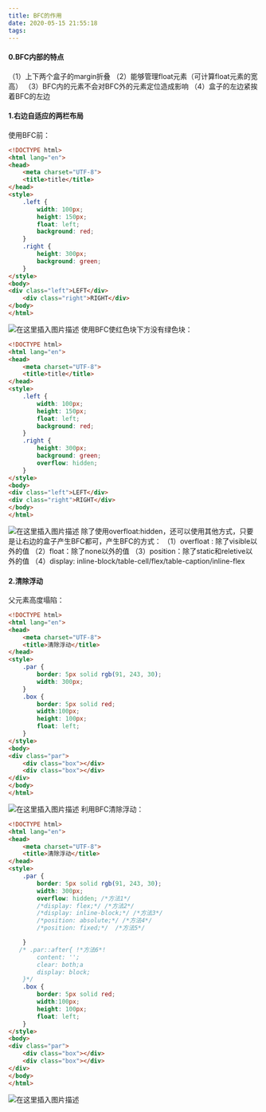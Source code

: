 ```yaml
---
title: BFC的作用
date: 2020-05-15 21:55:18
tags:
---
```

#### 0.BFC内部的特点

（1）上下两个盒子的margin折叠
（2）能够管理float元素（可计算float元素的宽高）
（3）BFC内的元素不会对BFC外的元素定位造成影响
（4）盒子的左边紧挨着BFC的左边
####  1.右边自适应的两栏布局

使用BFC前：
```html
<!DOCTYPE html>
<html lang="en">
<head>
    <meta charset="UTF-8">
    <title>title</title>
</head>
<style>
    .left {
        width: 100px;
        height: 150px;
        float: left;
        background: red;
    }
    .right {
        height: 300px;
        background: green;
    }
</style>
<body>
<div class="left">LEFT</div>
    <div class="right">RIGHT</div>
</body>
</html>
```
![在这里插入图片描述](https://img-blog.csdnimg.cn/20200515214217147.png?x-oss-process=image/watermark,type_ZmFuZ3poZW5naGVpdGk,shadow_10,text_aHR0cHM6Ly9ibG9nLmNzZG4ubmV0L3FxXzQzNjUwOTc5,size_16,color_FFFFFF,t_70)
使用BFC使红色块下方没有绿色块：
```html
<!DOCTYPE html>
<html lang="en">
<head>
    <meta charset="UTF-8">
    <title>title</title>
</head>
<style>
    .left {
        width: 100px;
        height: 150px;
        float: left;
        background: red;
    }
    .right {
        height: 300px;
        background: green;
        overflow: hidden;
    }
</style>
<body>
<div class="left">LEFT</div>
<div class="right">RIGHT</div>
</body>
</html>
```
![在这里插入图片描述](https://img-blog.csdnimg.cn/20200515214601470.png?x-oss-process=image/watermark,type_ZmFuZ3poZW5naGVpdGk,shadow_10,text_aHR0cHM6Ly9ibG9nLmNzZG4ubmV0L3FxXzQzNjUwOTc5,size_16,color_FFFFFF,t_70)
除了使用overfloat:hidden，还可以使用其他方式，只要是让右边的盒子产生BFC都可，产生BFC的方式：
（1）overfloat :  除了visible以外的值
（2）float：除了none以外的值
（3）position：除了static和reletive以外的值
（4）display: inline-block/table-cell/flex/table-caption/inline-flex
#### 2.清除浮动

父元素高度塌陷：
```html
<!DOCTYPE html>
<html lang="en">
<head>
    <meta charset="UTF-8">
    <title>清除浮动</title>
</head>
<style>
    .par {
        border: 5px solid rgb(91, 243, 30);
        width: 300px;
    }
    .box {
        border: 5px solid red;
        width:100px;
        height: 100px;
        float: left;
    }
</style>
<body>
<div class="par">
    <div class="box"></div>
    <div class="box"></div>
</div>
</body>
</html>
```
![在这里插入图片描述](https://img-blog.csdnimg.cn/20200515215249354.png?x-oss-process=image/watermark,type_ZmFuZ3poZW5naGVpdGk,shadow_10,text_aHR0cHM6Ly9ibG9nLmNzZG4ubmV0L3FxXzQzNjUwOTc5,size_16,color_FFFFFF,t_70)
利用BFC清除浮动：
```html
<!DOCTYPE html>
<html lang="en">
<head>
    <meta charset="UTF-8">
    <title>清除浮动</title>
</head>
<style>
    .par {
        border: 5px solid rgb(91, 243, 30);
        width: 300px;
        overflow: hidden; /*方法1*/
        /*display: flex;*/ /*方法2*/
        /*display: inline-block;*/ /*方法3*/
        /*position: absolute;*/ /*方法4*/
        /*position: fixed;*/  /*方法5*/

    }
   /* .par::after{ !*方法6*!
        content: '';
        clear: both;a
        display: block;
    }*/
    .box {
        border: 5px solid red;
        width:100px;
        height: 100px;
        float: left;
    }
</style>
<body>
<div class="par">
    <div class="box"></div>
    <div class="box"></div>
</div>
</body>
</html>
```
![在这里插入图片描述](https://img-blog.csdnimg.cn/20200515215408687.png?x-oss-process=image/watermark,type_ZmFuZ3poZW5naGVpdGk,shadow_10,text_aHR0cHM6Ly9ibG9nLmNzZG4ubmV0L3FxXzQzNjUwOTc5,size_16,color_FFFFFF,t_70)
